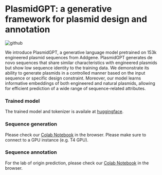 # PlasmidGPT: a generative framework for plasmid design and annotation
![github](https://github.com/user-attachments/assets/fc75bf4f-972c-4e3e-913e-499f01ab41ba)

We introduce PlasmidGPT, a generative language model pretrained on 153k engineered plasmid sequences from Addgene. PlasmidGPT generates de novo sequences that share similar characteristics with engineered plasmids but show low sequence identity to the training data. We demonstrate its ability to generate plasmids in a controlled manner based on the input sequence or specific design constraint. Moreover, our model learns informative embeddings of both engineered and natural plasmids, allowing for efficient prediction of a wide range of sequence-related attributes.

### Trained model
The trained model and tokenizer is availale at [huggingface](https://huggingface.co/lingxusb/PlasmidGPT/tree/main). 

### Sequence generation
Please check our [Colab Notebook](https://colab.research.google.com/drive/1xWbekcTpcGMSiQE6LkRnqSTjswDkKAoc?usp=sharing) in the browser. Please make sure to connect to a GPU instance (e.g. T4 GPU).

### Sequence annotation
For the lab of origin prediction, please check our [Colab Notebook](https://colab.research.google.com/drive/1vo27RBnScf_cOISBdd13YN_hr5-ZVNHx?usp=sharing) in the browser.
